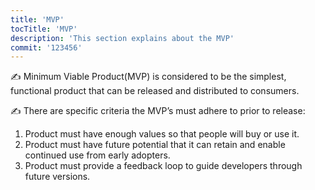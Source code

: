 ```yaml
---
title: 'MVP'
tocTitle: 'MVP'
description: 'This section explains about the MVP'
commit: '123456'
---
```


✍️ Minimum Viable Product(MVP) is considered to be the simplest, functional product that can be released and distributed to consumers.

✍️ There are specific criteria the MVP’s must adhere to prior to release:

1. Product must have enough values so that people will buy or use it.
2. Product must have future potential that it can retain and enable continued use from early adopters.
3. Product must provide a feedback loop to guide developers through future versions.

<!-- ## Sub Heading

✍️Coming soon: Please watch this space for more updates from our team. Thanks for the patience! -->

<!--
![default and pinned tasks](/placeholders/banner.png)

```javascript
code or syntax
```

<div class="aside">
<a href=""><b>Links</b></a>
</div>
-->
